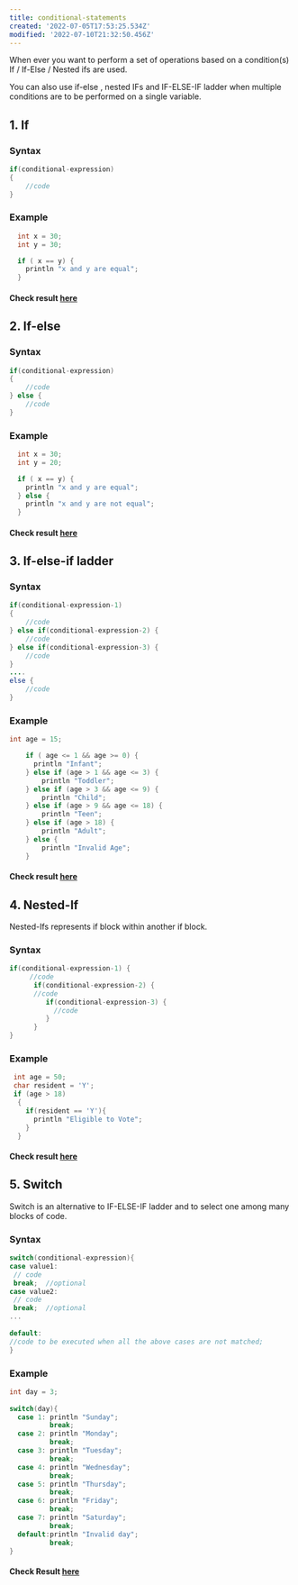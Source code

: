 ```yaml
---
title: conditional-statements
created: '2022-07-05T17:53:25.534Z'
modified: '2022-07-10T21:32:50.456Z'
---
```


When ever you want to perform a set of operations based on a condition(s) If / If-Else / Nested ifs are used.

You can also use if-else , nested IFs and IF-ELSE-IF ladder when multiple conditions are to be performed on a single variable.

## 1. If

### Syntax

```java
if(conditional-expression)
{
    //code
}
```
### Example

```java
  int x = 30;
  int y = 30;

  if ( x == y) {
    println "x and y are equal";
  }

```
#### Check result [here](https://onecompiler.com/groovy/3vmstfxxj)

## 2. If-else

### Syntax

```java
if(conditional-expression)
{
    //code
} else {
    //code
}
```
### Example

```java
  int x = 30;
  int y = 20;

  if ( x == y) {
    println "x and y are equal";
  } else {
    println "x and y are not equal";  
  }
```
#### Check result [here](https://onecompiler.com/groovy/3vmstjqra)

## 3. If-else-if ladder

### Syntax
```java
if(conditional-expression-1)
{
    //code
} else if(conditional-expression-2) {
    //code
} else if(conditional-expression-3) {
    //code
}
....
else {
    //code
}
```

### Example
```java
int age = 15;

    if ( age <= 1 && age >= 0) {
      println "Infant";
    } else if (age > 1 && age <= 3) {
        println "Toddler";
    } else if (age > 3 && age <= 9) {
        println "Child";
    } else if (age > 9 && age <= 18) {
        println "Teen";
    } else if (age > 18) {
        println "Adult";
    } else {
        println "Invalid Age";
    }
```
#### Check result [here](https://onecompiler.com/groovy/3vmstpxqc)

## 4. Nested-If

Nested-Ifs represents if block within another if block. 

### Syntax
```java
if(conditional-expression-1) {    
     //code    
      if(conditional-expression-2) {  
      //code
         if(conditional-expression-3) {
           //code
         }  
      }    
}
```

### Example
```java
 int age = 50;
 char resident = 'Y';
 if (age > 18)
  {
    if(resident == 'Y'){
      println "Eligible to Vote";
    }
  }
```
#### Check result [here](https://onecompiler.com/groovy/3vmstygr5)

## 5. Switch

Switch is an alternative to IF-ELSE-IF ladder and to select one among many blocks of code.

### Syntax

```c
switch(conditional-expression){    
case value1:    
 // code    
 break;  //optional  
case value2:    
 // code    
 break;  //optional  
...    
    
default:     
//code to be executed when all the above cases are not matched;    
} 
```
### Example
```java
int day = 3;
      
switch(day){
  case 1: println "Sunday";
          break;
  case 2: println "Monday";
          break;
  case 3: println "Tuesday";
          break;
  case 4: println "Wednesday";
          break;
  case 5: println "Thursday";
          break;
  case 6: println "Friday";
          break;
  case 7: println "Saturday";
          break;
  default:println "Invalid day";
          break; 
}
```
####  Check Result [here](https://onecompiler.com/groovy/3vmsu4w3j)
